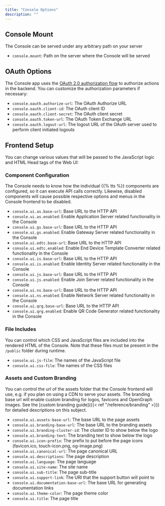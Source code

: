 ```yaml
---
title: "Console Options"
description: ""
---
```


## Console Mount

The Console can be served under any arbitrary path on your server

- `console.mount`: Path on the server where the Console will be served

## OAuth Options

The Console app uses the [OAuth 2.0 authorization flow](https://en.wikipedia.org/wiki/OAuth#OAuth_2.0_2) to authorize actions in the backend. You can customize the authorization parameters if necessary:

- `console.oauth.authorize-url`: The OAuth Authorize URL
- `console.oauth.client-id`: The OAuth client ID
- `console.oauth.client-secret`: The OAuth client secret
- `console.oauth.token-url`: The OAuth Token Exchange URL
- `console.oauth.logout-url`: The logout URL of the OAuth server used to perform client initiated logouts

## Frontend Setup

You can change various values that will be passed to the JavaScript logic and HTML Head tags of the Web UI:

### Component Configuration

The Console needs to know how the individual {{% tts %}} components are configured, so it can execute API calls correctly. Likewise, disabled components will cause possible respective options and menus in the Console frontend to be disabled.

- `console.ui.as.base-url`: Base URL to the HTTP API
- `console.ui.as.enabled`: Enable Application Server related functionality in the Console
- `console.ui.gs.base-url`: Base URL to the HTTP API
- `console.ui.gs.enabled`: Enable Gateway Server related functionality in the Console
- `console.ui.edtc.base-url`: Base URL to the HTTP API
- `console.ui.edtc.enabled`: Enable End Device Template Converter related functionality in the Console
- `console.ui.is.base-url`: Base URL to the HTTP API
- `console.ui.is.enabled`: Enable Identity Server related functionality in the Console
- `console.ui.js.base-url`: Base URL to the HTTP API
- `console.ui.js.enabled`: Enable Join Server related functionality in the Console
- `console.ui.ns.base-url`: Base URL to the HTTP API
- `console.ui.ns.enabled`: Enable Network Server related functionality in the Console
- `console.ui.qrg.base-url`: Base URL to the HTTP API
- `console.ui.qrg.enabled`: Enable QR Code Generator related functionality in the Console

### File Includes

You can control which CSS and JavaScript files are included into the rendered HTML of the Console. Note that these files must be present in the `/public` folder during runtime. 

- `console.ui.js-file`: The names of the JavaScript file
- `console.ui.css-file`: The names of the CSS files

### Assets and Custom Branding

You can control the url of the assets folder that the Console frontend will use, e.g. if you plan on using a CDN to serve your assets. The branding base url will enable custom branding for logos, favicons and OpenGraph images. See the [custom branding guide]({{< ref "/reference/branding" >}}) for detailed descriptions on this subject.

- `console.ui.assets-base-url`: The base URL to the page assets
- `console.ui.branding-base-url`: The base URL to the branding assets
- `console.ui.branding-cluster-id`: The cluster ID to show below the logo
- `console.ui.branding-text`: The branding text to show below the logo
- `console.ui.icon-prefix`: The prefix to put before the page icons (favicon.ico, touch-icon.png, og-image.png)
- `console.ui.canonical-url`: The page canonical URL
- `console.ui.descriptions`: The page description
- `console.ui.language`: The page language
- `console.ui.site-name`: The site name
- `console.ui.sub-title`: The page sub-title
- `console.ui.support-link`: The URI that the support button will point to
- `console.ui.documentation-base-url`: The base URL for generating documentation links
- `console.ui.theme-color`: The page theme color
- `console.ui.title`: The page title
